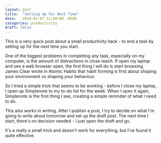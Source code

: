 ```yaml
---
layout: post
title:  "Setting Up for Next Time"
date:   2019-01-07 12:00:00 -0500
categories: productivity
draft: false
---
```


This is a very quick post about a small productivity hack - to end a task by setting up for the next time you start.

One of the biggest problems in completing any task, especially on my computer, is the amount of distractions in close reach. If open my laptop and see a web browser open, the first thing I will do is start browsing. James Clear wrote in Atomic Habits that habit forming is first about shaping your environment vs shaping your behaviour.

So I tried a simple trick that seems to be working - before I close my laptop, I open up Simplenote to my to-do list for the week. When I open it again, Simplenote is the first thing I see, creating a simple reminder of what I need to do. 

This also works in writing. After I publish a post, I try to decide on what I'm going to write about tomorrow and set up the draft post. The next time I start, there's no decision needed - I just open the draft and go.

It's a really a small trick and doesn't work for everything, but I've found it quite effective.